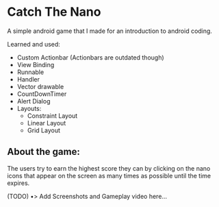 # Catch The Nano

A simple android game that I made for an introduction to android coding.

Learned and used:
* Custom Actionbar (Actionbars are outdated though)
* View Binding
* Runnable
* Handler
* Vector drawable
* CountDownTimer
* Alert Dialog
* Layouts:
  - Constraint Layout
  - Linear Layout
  - Grid Layout


## About the game:

The users try to earn the highest score they can by clicking on the nano icons that appear on the screen as many times as possible until the time expires.

(TODO) •> Add Screenshots and Gameplay video here...
